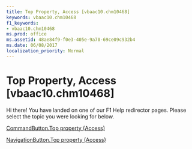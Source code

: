 ```yaml
---
title: Top Property, Access [vbaac10.chm10468]
keywords: vbaac10.chm10468
f1_keywords:
- vbaac10.chm10468
ms.prod: office
ms.assetid: 48ae84f9-f0e3-405e-9a70-69ce09c932b4
ms.date: 06/08/2017
localization_priority: Normal
---
```



# Top Property, Access [vbaac10.chm10468]

Hi there! You have landed on one of our F1 Help redirector pages. Please select the topic you were looking for below.

[CommandButton.Top property (Access)](http://msdn.microsoft.com/library/0c2207a6-5d99-0409-58e5-6a9ec2716e77%28Office.15%29.aspx)

[NavigationButton.Top property (Access)](http://msdn.microsoft.com/library/7bce7df5-2c37-ac6e-9788-f6a5a0d26940%28Office.15%29.aspx)


